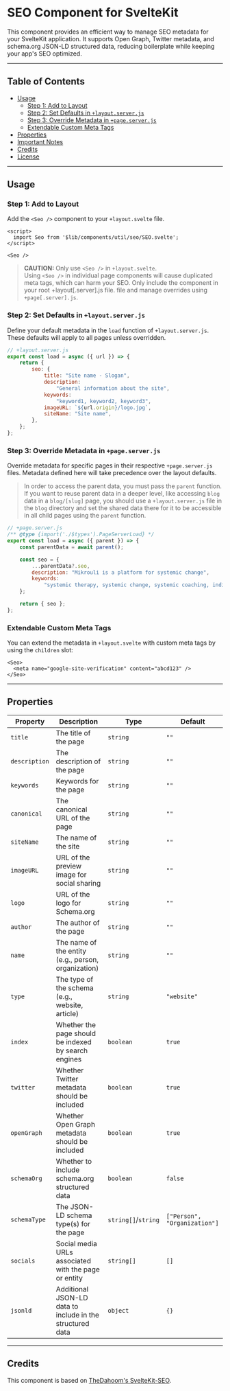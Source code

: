 # SEO Component for SvelteKit

This component provides an efficient way to manage SEO metadata for your
SvelteKit application. It supports Open Graph, Twitter metadata, and schema.org
JSON-LD structured data, reducing boilerplate while keeping your app's SEO
optimized.

---

## Table of Contents

- [Usage](#usage)
    - [Step 1: Add to Layout](#step-1-add-to-layout)
    - [Step 2: Set Defaults in `+layout.server.js`](#step-2-set-defaults-in-layoutserverjs)
    - [Step 3: Override Metadata in `+page.server.js`](#step-3-override-metadata-in-pageserverjs)
    - [Extendable Custom Meta Tags](#extendable-custom-meta-tags)
- [Properties](#properties)
- [Important Notes](#important-notes)
- [Credits](#credits)
- [License](#license)

---

## Usage

### Step 1: Add to Layout

Add the `<Seo />` component to your `+layout.svelte` file.

```svelte
<script>
  import Seo from '$lib/components/util/seo/SEO.svelte';
</script>

<Seo />
```

> **CAUTION:** Only use `<Seo />` in `+layout.svelte`.  
> Using `<Seo />` in individual page components will cause duplicated meta tags,
> which can harm your SEO. Only include the component in your root
> +layout[.server].js file. file and manage overrides using `+page[.server].js`.

### Step 2: Set Defaults in `+layout.server.js`

Define your default metadata in the `load` function of `+layout.server.js`.
These defaults will apply to all pages unless overridden.

```javascript
// +layout.server.js
export const load = async ({ url }) => {
	return {
		seo: {
			title: "Site name - Slogan",
			description:
				"General information about the site",
			keywords:
				"keyword1, keyword2, keyword3",
			imageURL: `${url.origin}/logo.jpg`,
			siteName: "Site name",
		},
	};
};
```

### Step 3: Override Metadata in `+page.server.js`

Override metadata for specific pages in their respective `+page.server.js`
files. Metadata defined here will take precedence over the layout defaults.

> In order to access the parent data, you must pass the `parent` function.
> If you want to reuse parent data in a deeper level, like accessing `blog` 
> data in a `blog/[slug]` page, you should use a `+layout.server.js` file in
> the `blog` directory and set the shared data there for it to be accessible
> in all child pages using the `parent` function.

```javascript
// +page.server.js
/** @type {import('./$types').PageServerLoad} */
export const load = async ({ parent }) => {
	const parentData = await parent();

	const seo = {
		...parentData?.seo,
		description: "Mikrouli is a platform for systemic change",
		keywords:
			"systemic therapy, systemic change, systemic coaching, individual therapy, family therapy, organizational therapy, online therapy",
	};

	return { seo };
};

```

### Extendable Custom Meta Tags

You can extend the metadata in `+layout.svelte` with custom meta tags by using 
the 
`children` 
slot:

```svelte
<Seo>
  <meta name="google-site-verification" content="abcd123" />
</Seo>
```

---

## Properties

| Property      | Description                                               | Type                | Default                      |
| ------------- | --------------------------------------------------------- | ------------------- | ---------------------------- |
| `title`       | The title of the page                                     | `string`            | `""`                         |
| `description` | The description of the page                               | `string`            | `""`                         |
| `keywords`    | Keywords for the page                                     | `string`            | `""`                         |
| `canonical`   | The canonical URL of the page                             | `string`            | `""`                         |
| `siteName`    | The name of the site                                      | `string`            | `""`                         |
| `imageURL`    | URL of the preview image for social sharing               | `string`            | `""`                         |
| `logo`        | URL of the logo for Schema.org                            | `string`            | `""`                         |
| `author`      | The author of the page                                    | `string`            | `""`                         |
| `name`        | The name of the entity (e.g., person, organization)       | `string`            | `""`                         |
| `type`        | The type of the schema (e.g., website, article)           | `string`            | `"website"`                  |
| `index`       | Whether the page should be indexed by search engines      | `boolean`           | `true`                       |
| `twitter`     | Whether Twitter metadata should be included               | `boolean`           | `true`                       |
| `openGraph`   | Whether Open Graph metadata should be included            | `boolean`           | `true`                       |
| `schemaOrg`   | Whether to include schema.org structured data             | `boolean`           | `false`                      |
| `schemaType`  | The JSON-LD schema type(s) for the page                   | `string[]`/`string` | `["Person", "Organization"]` |
| `socials`     | Social media URLs associated with the page or entity      | `string[]`          | `[]`                         |
| `jsonld`      | Additional JSON-LD data to include in the structured data | `object`            | `{}`                         |

---

## Credits

This component is based on
[TheDahoom's SvelteKit-SEO](https://github.com/TheDahoom/Sveltekit-seo).
